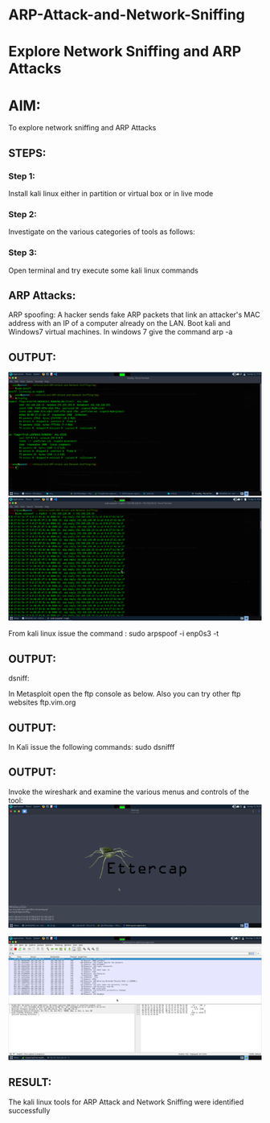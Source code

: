 # ARP-Attack-and-Network-Sniffing
# Explore Network Sniffing and ARP Attacks

# AIM:

To explore network sniffing and ARP Attacks

## STEPS:

### Step 1:

Install kali linux either in partition or virtual box or in live mode

### Step 2:

Investigate on the various categories of tools as follows:


### Step 3:
Open terminal and try execute some kali linux commands

## ARP Attacks:  
ARP spoofing: A hacker sends fake ARP packets that link an attacker's MAC address with an IP of a computer already on the LAN. 
Boot kali and Windows7 virtual machines.
In windows 7 give the command arp -a
## OUTPUT:

![Alt text](<img/ifconfig (copy).png>)
![Alt text](img/arp.png)

From kali linux issue the command :
sudo arpspoof -i enp0s3 -t <target system> <gateway>
## OUTPUT:



 dsniff:






In Metasploit open the ftp console as below. Also you can try other ftp websites ftp.vim.org
## OUTPUT:




In Kali issue the following commands:
sudo dsnifff
## OUTPUT:



Invoke the wireshark and examine the various menus  and controls of the tool:
![Alt text](img/ettercap.png)



![Alt text](<img/Screenshot at 2025-04-09 09-45-19.png>)

## RESULT:
The kali linux tools for ARP Attack and Network Sniffing were identified successfully

